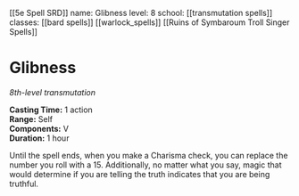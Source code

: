 [[5e Spell SRD]]
name: Glibness
level: 8
school: [[transmutation spells]]
classes: [[bard spells]]
         [[warlock_spells]]
         [[Ruins of Symbaroum Troll Singer Spells]]

# Glibness 
_8th-level transmutation_ 

**Casting Time:** 1 action    
**Range:** Self    
**Components:** V    
**Duration:** 1 hour 

Until the spell ends, when you make a Charisma check, you can replace the number you roll with a 15. Additionally, no matter what you say, magic that would determine if you are telling the truth indicates that you are being truthful. 